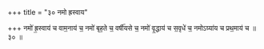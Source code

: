 +++
title = "३० नमो ह्रस्वाय"

+++
नमो॑ ह्र॒स्वाय॑ च वाम॒नाय॑ च॒ नमो॑ बृह॒ते च॒ वर्षी॑यसे च॒ नमो॑ वृ॒द्धाय॑ च स॒वृधे॑ च॒ नमोऽग्र्या॑य च प्रथ॒माय॑ च ॥३० ॥